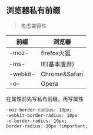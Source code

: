 ## 浏览器私有前缀
> 考虑兼容性

| 前缀     | 浏览器        |
| -------- | ------------- |
| -moz-    | firefox火狐   |
| -ms-     | IE(基本废弃)  |
| -webkit- | Chrome&Safari |
| -o-      | Opera         |
在属性前先写私有前缀，再写属性
```css
-moz-border-radius: 10px;
-webkit-border-radius: 10px
-o-border-radius: 10px;
border-radius: 10px !important;
```